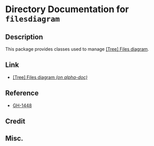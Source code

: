 # Directory Documentation for `filesdiagram`

## Description
This package provides classes used to manage [[Tree] Files diagram](http://alphadoc.plantuml.com/doc/markdown/en/files-diagram).

## Link
- [[Tree] Files diagram _(on alpha-doc)_](http://alphadoc.plantuml.com/doc/markdown/en/files-diagram)

## Reference
- [GH-1448](https://github.com/plantuml/plantuml/issues/1448)

## Credit

## Misc.

